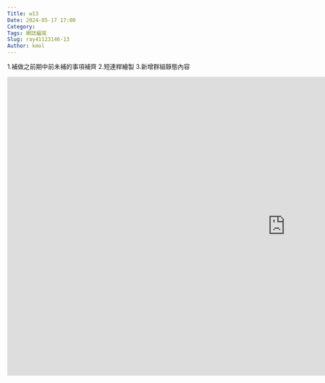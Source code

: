 ```yaml
---
Title: w13
Date: 2024-05-17 17:00
Category:
Tags: 網誌編寫
Slug: ray41123146-13
Author: kmol
---
```




<!-- PELICAN_END_SUMMARY -->

1.補做之前期中前未補的事項補齊
2.短連桿繪製
3.新增群組靜態內容


<iframe width="1280" height="688" src="https://www.youtube.com/embed/aaL8h9pfQzE" title="短連桿" frameborder="0" allow="accelerometer; autoplay; clipboard-write; encrypted-media; gyroscope; picture-in-picture; web-share" referrerpolicy="strict-origin-when-cross-origin" allowfullscreen></iframe>